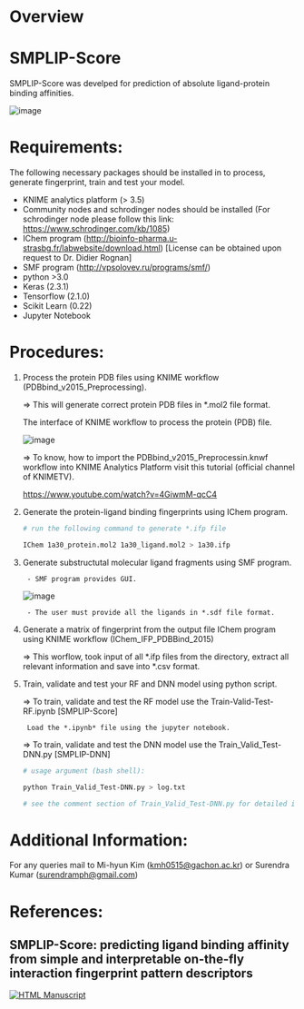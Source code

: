 # Overview
# SMPLIP-Score
SMPLIP-Score was develped for prediction of absolute ligand-protein binding affinities.

![image](https://user-images.githubusercontent.com/51576785/120276925-504a8c80-c2ee-11eb-89fd-6b49995b7261.png)


# Requirements:

The following necessary packages should be installed in to process, generate fingerprint, train and test your model.

+ KNIME analytics platform (> 3.5)
+ Community nodes and schrodinger nodes should be installed (For schrodinger node please follow this link: https://www.schrodinger.com/kb/1085)
+ IChem program (http://bioinfo-pharma.u-strasbg.fr/labwebsite/download.html) [License can be obtained upon request to Dr. Didier Rognan]
+ SMF program (http://vpsolovev.ru/programs/smf/)
+ python >3.0
+ Keras (2.3.1)
+ Tensorflow (2.1.0)
+ Scikit Learn (0.22)
+ Jupyter Notebook

# Procedures:

1. Process the protein PDB files using KNIME workflow (PDBbind_v2015_Preprocessing).

   => This will generate correct protein PDB files in *.mol2 file format.
   
   The interface of KNIME workflow to process the protein (PDB) file.
   
   ![image](https://user-images.githubusercontent.com/51576785/120407346-f0a0bf80-c387-11eb-9d87-a7d08f3abe67.png)
   
   => To know, how to import the PDBbind_v2015_Preprocessin.knwf workflow into KNIME Analytics Platform visit this tutorial (official channel of KNIMETV).
   
   https://www.youtube.com/watch?v=4GiwmM-qcC4

2. Generate the protein-ligand binding fingerprints using IChem program.

   	```sh
	# run the following command to generate *.ifp file
	
	IChem 1a30_protein.mol2 1a30_ligand.mol2 > 1a30.ifp
	
 
3. Generate substructutal molecular ligand fragments using SMF program.

	    - SMF program provides GUI.
	![image](https://user-images.githubusercontent.com/51576785/120277987-b4218500-c2ef-11eb-8dee-3477b463e821.png)

	    - The user must provide all the ligands in *.sdf file format.
	
4. Generate a matrix of fingerprint from the output file IChem program using KNIME workflow (IChem_IFP_PDBBind_2015)

   => This worflow, took input of all *.ifp files from the directory, extract all relevant information and save into *.csv format.
	
5. Train, validate and test your RF and DNN model using python script.

   => To train, validate and test the RF model use the Train-Valid-Test-RF.ipynb [SMPLIP-Score]
   
		Load the *.ipynb* file using the jupyter notebook.
   
   => To train, validate and test the DNN model use the Train_Valid_Test-DNN.py [SMPLIP-DNN]
   
   	```sh
	# usage argument (bash shell):
	
	python Train_Valid_Test-DNN.py > log.txt
	
	# see the comment section of Train_Valid_Test-DNN.py for detailed information on file uses.
	

# Additional Information:

For any queries mail to Mi-hyun Kim (kmh0515@gachon.ac.kr) or Surendra Kumar (surendramph@gmail.com)

# References:

## SMPLIP-Score: predicting ligand binding affinity from simple and interpretable on-the-fly interaction fingerprint pattern descriptors
[![HTML Manuscript](https://img.shields.io/badge/manuscript-HTML-blue.svg)](https://jcheminf.biomedcentral.com/articles/10.1186/s13321-021-00507-1)
